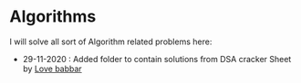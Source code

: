 # Algorithms
I will solve all sort of Algorithm related problems here:


- 29-11-2020 : Added folder to contain solutions from DSA cracker Sheet by <a href="https://www.youtube.com/c/LoveBabbar1/featured">Love babbar</a>
